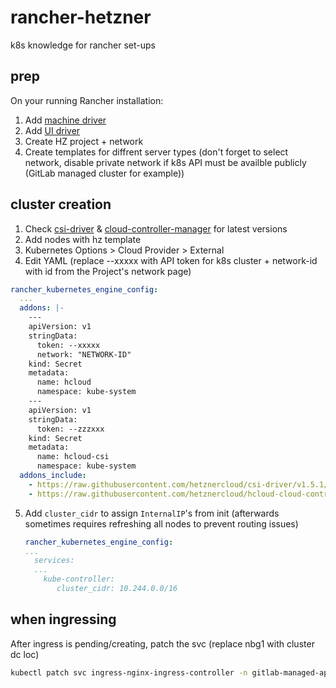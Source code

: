 # rancher-hetzner
k8s knowledge for rancher set-ups

## prep
On your running Rancher installation:
1. Add [machine driver](https://github.com/mxschmitt/ui-driver-hetzner)
2. Add [UI driver](https://mxschmitt.github.io/ui-driver-hetzner/)
3. Create HZ project + network
4. Create templates for diffrent server types (don't forget to select network, disable private network if k8s API must be availble publicly (GitLab managed cluster for example))

## cluster creation

1. Check [csi-driver](https://github.com/hetznercloud/csi-driver) & [cloud-controller-manager](https://github.com/hetznercloud/hcloud-cloud-controller-manager) for latest versions
2. Add nodes with hz template
3. Kubernetes Options > Cloud Provider > External
4. Edit YAML (replace --xxxxx with API token for k8s cluster + network-id with id from the Project's network page)

```yaml
rancher_kubernetes_engine_config:
  ...
  addons: |-
    ---
    apiVersion: v1
    stringData:
      token: --xxxxx
      network: "NETWORK-ID"
    kind: Secret
    metadata:
      name: hcloud
      namespace: kube-system
    ---
    apiVersion: v1
    stringData:
      token: --zzzxxx
    kind: Secret
    metadata:
      name: hcloud-csi
      namespace: kube-system
  addons_include:
    - https://raw.githubusercontent.com/hetznercloud/csi-driver/v1.5.1/deploy/kubernetes/hcloud-csi.yml
    - https://raw.githubusercontent.com/hetznercloud/hcloud-cloud-controller-manager/v1.8.1/deploy/ccm-networks.yaml
```

5. Add `cluster_cidr` to assign `InternalIP`'s from init (afterwards sometimes requires refreshing all nodes to prevent routing issues)
   ```yaml
   rancher_kubernetes_engine_config:
   ...
     services:
     ...
       kube-controller:
          cluster_cidr: 10.244.0.0/16
   ```

## when ingressing
After ingress is pending/creating, patch the svc
(replace nbg1 with cluster dc loc)

```bash
kubectl patch svc ingress-nginx-ingress-controller -n gitlab-managed-apps -p '{"metadata":{"annotations":{"load-balancer.hetzner.cloud/location":"nbg1"}}}'
```

